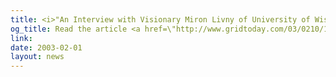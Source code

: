 ```yaml
---
title: <i>"An Interview with Visionary Miron Livny of University of Wisconsin"</i> in the Feb 10th issue of GRIDtoday
og_title: Read the article <a href=\"http://www.gridtoday.com/03/0210/101048.html\"><i>\"An Interview with Visionary Miron Livny of University of Wisconsin\"</i></a> in the Feb 10th issue of <a href=\"http://www.gridtoday.com\">GRIDtoday</a>.
link: 
date: 2003-02-01
layout: news
---
```



